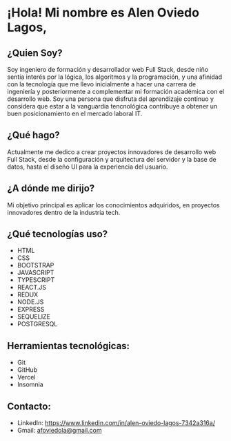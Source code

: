# ¡Hola! Mi nombre es Alen Oviedo Lagos,


## ¿Quien Soy?

Soy ingeniero de formación y desarrollador web Full Stack, desde niño sentía interés por la lógica, los algoritmos y la programación, y una afinidad con la tecnología que me llevo inicialmente a hacer una carrera de ingeniería y posteriormente a complementar mi formación académica con el desarrollo web. Soy una persona que disfruta del aprendizaje continuo y considera que estar a la vanguardia tencnológica contribuye a obtener un buen posicionamiento en el mercado laboral IT.

## ¿Qué hago?

Actualmente me dedico a crear proyectos innovadores de desarrollo web Full Stack, desde la configuración y arquitectura del servidor y la base de datos, hasta el diseño UI para la experiencia del usuario.

## ¿A dónde me dirijo? 

Mi objetivo principal es aplicar los conocimientos adquiridos, en proyectos innovadores dentro de la industria tech. 

## ¿Qué tecnologías uso?

- ⁠HTML
- CSS
- ⁠BOOTSTRAP
- ⁠JAVASCRIPT
- TYPESCRIPT
- ⁠REACT.JS
- ⁠REDUX
- NODE.JS
- ⁠EXPRESS
- ⁠SEQUELIZE
- POSTGRESQL

## Herramientas tecnológicas:
 
  - Git
  - GitHub
  - Vercel
  - Insomnia

## Contacto:

- LinkedIn: https://www.linkedin.com/in/alen-oviedo-lagos-7342a316a/
- Gmail: afoviedola@gmail.com
